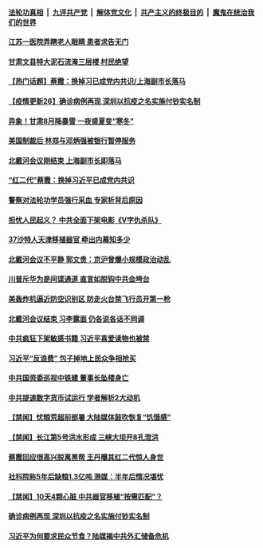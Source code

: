 

####  [法轮功真相](../../../../basic/blob/master/README.md?t=08182202) &nbsp;|&nbsp; [九评共产党](../../../../9ping.md/blob/master/README.md?t=08182202) &nbsp;|&nbsp; [解体党文化](../../../../jtdwh.md/blob/master/README.md?t=08182202)  &nbsp;|&nbsp; [共产主义的终极目的](../../../../gczydzjmd.md/blob/master/README.md?t=08182202) &nbsp;|&nbsp; [魔鬼在统治我们的世界](../../../../mgztzwmdsj.md/blob/master/README.md?t=08182202) 

#### [江苏一医院弄瞎老人眼睛 患者求告无门](../pages/prog204/a102920724.md?t=08182202) 

#### [甘肃文县特大泥石流淹三层楼 村民绝望](../pages/prog204/a102920719.md?t=08182202) 

#### [【热门话题】蔡霞：换掉习已成党内共识/上海副市长落马](../pages/prog204/a102920703.md?t=08182202) 

#### [【疫情更新26】确诊病例再现 深圳以抗疫之名实施付钞实名制](../pages/prog204/a102915239.md?t=08182202) 

#### [异象！甘肃8月降暴雪 一夜盛夏变“寒冬”](../pages/prog204/a102920705.md?t=08182202) 


#### [美国制裁后 林郑与邓炳强被银行暂停服务](../pages/prog204/a102920643.md?t=08182202) 


#### [北戴河会议刚结束 上海副市长即落马](../pages/prog204/a102920611.md?t=08182202) 

#### [“红二代”蔡霞：换掉习近平已成党内共识](../pages/prog204/a102920521.md?t=08182202) 

#### [警察对法轮功学员强行采血 专家析背后原因](../pages/prog204/a102920538.md?t=08182202) 

#### [担忧人民起义？ 中共全面下架电影《V字仇杀队》](../pages/prog204/a102920524.md?t=08182202) 

#### [37沙特人天津移植器官 牵出内幕知多少](../pages/prog204/a102920515.md?t=08182202) 

#### [北戴河会议不平静 郭文贵：京沪曾爆小规模政治动乱](../pages/prog204/a102920504.md?t=08182202) 

#### [川普斥华为是间谍通道 直言如脱钩中共会垮台](../pages/prog204/a102920470.md?t=08182202) 

#### [美轰炸机逼近防空识别区 防走火台禁飞行员开第一枪](../pages/prog204/a102920472.md?t=08182202) 

#### [北戴河会议结束 习李露面 仍各说各话不同调](../pages/prog204/a102920442.md?t=08182202) 

#### [中共疯狂下架敏感书籍 习近平喜爱读物也被禁](../pages/prog204/a102920434.md?t=08182202) 

#### [习近平“反浪费” 包子掉地上民众争相抢买](../pages/prog204/a102920387.md?t=08182202) 


#### [中共国资委巡视中铁建 董事长坠楼身亡](../pages/prog204/a102920223.md?t=08182202) 


#### [中共提速数字货币试运行 学者解析2大动机](../pages/prog204/a102920300.md?t=08182202) 

#### [【禁闻】忧粮荒超前部署 大陆媒体鼓吹恢复“饥饿感”](../pages/prog204/a102920281.md?t=08182202) 

#### [【禁闻】长江第5号洪水形成 三峡大坝开8孔泄洪](../pages/prog204/a102920279.md?t=08182202) 

#### [蔡霞回应很高兴脱离黑帮 王丹曝其红二代惊人身世](../pages/prog204/a102920247.md?t=08182202) 

#### [社科院称5年后缺粮1.3亿吨 港媒：半年后情况堪忧](../pages/prog204/a102920238.md?t=08182202) 

#### [【禁闻】10天4颗心脏 中共器官移植“按需匹配”？](../pages/prog204/a102920272.md?t=08182202) 

#### [确诊病例再现 深圳以抗疫之名实施付钞实名制](../pages/prog204/a102920166.md?t=08182202) 

#### [习近平为何要求民众节食？陆媒揭中共外汇储备危机](../pages/prog204/a102920212.md?t=08182202) 

